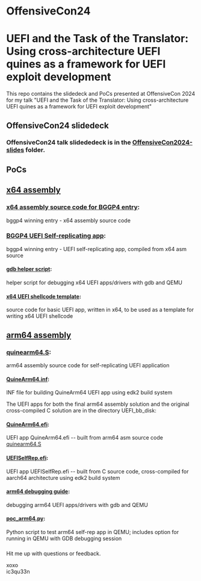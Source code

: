 # OffensiveCon24           
# UEFI and the Task of the Translator: Using cross-architecture UEFI quines as a framework for UEFI exploit development           
          
This repo contains the slidedeck and PoCs presented at OffensiveCon 2024 for my talk "UEFI and the Task of the Translator: Using cross-architecture UEFI quines as a framework for UEFI exploit development"             

## OffensiveCon24 slidedeck          
### OffensiveCon24 talk slidededeck is in the [OffensiveCon2024-slides](OffensiveCon2024-slides/) folder.            
          
## PoCs          
## [x64 assembly](x64-uefi-exploits/)           
      
### [x64 assembly source code for BGGP4 entry](x64-uefi-exploits/bggp4/self-rep-golf-final.asm):   
bggp4 winning entry - x64 assembly source code     
### [BGGP4 UEFI Self-replicating app](x64-uefi-exploits/bggp4/self-rep-golf-final.efi):   
bggp4 winning entry - UEFI self-replicating app, compiled from x64 asm source          
#### [gdb helper script](x64-uefi-exploits/gdb_helper.py):   
helper script for debugging x64 UEFI apps/drivers with gdb and QEMU          
#### [x64 UEFI shellcode template](x64-uefi-exploits/x64_shellcode_example.asm):   
source code for basic UEFI app, written in x64, to be used as a template for writing x64 UEFI shellcode    
      
## [arm64 assembly](arm64-uefi-exploits/)          
      
### [quinearm64.S](arm64-uefi-exploits/arm64-uefi-quine/quinearm64.S):     
arm64 assembly source code for self-replicating UEFI application           
#### [QuineArm64.inf](arm64-uefi-exploits/arm64-uefi-quine/QuineArm64.inf):     
INF file for building QuineArm64 UEFI app using edk2 build system      
      
The UEFI apps for both the final arm64 assembly solution and the original cross-compiled C solution are in the directory UEFI_bb_disk:       
#### [QuineArm64.efi](arm64-uefi-exploits/UEFI_bb_disk/):   
UEFI app QuineArm64.efi -- built from arm64 asm source code [quinearm64.S](arm64-uefi-exploits/arm64-uefi-quine/quinearm64.S)      
#### [UEFISelfRep.efi](arm64-uefi-exploits/UEFI_bb_disk/):   
UEFI app UEFISelfRep.efi -- built from C source code, cross-compiled for aarch64 architecture using edk2 build system      
      
#### [arm64 debugging guide](arm64-uefi-exploits/arm64-uefi-quine/ARM64-UEFI-Debugging-QEMU-GDB.md):   
debugging arm64 UEFI apps/drivers with gdb and QEMU          
#### [poc_arm64.py](arm64-uefi-exploits/poc_arm64.py):   
Python script to test arm64 self-rep app in QEMU; includes option for running in QEMU with GDB debugging session      
            
###

Hit me up with questions or feedback.             
             
xoxo               
ic3qu33n               
